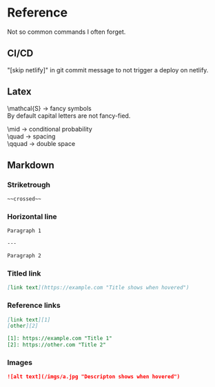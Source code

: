# Reference

Not so common commands I often forget.

## CI/CD

"[skip netlify]" in git commit message to not trigger a deploy on netlify.

## Latex

\mathcal{S} -> fancy symbols  
By default capital letters are not fancy-fied.

\mid -> conditional probability  
\quad -> spacing  
\qquad -> double space


## Markdown

### Striketrough

```md
~~crossed~~
```

### Horizontal line

```md
Paragraph 1

---

Paragraph 2
```

### Titled link

```md
[link text](https://example.com "Title shows when hovered")
```

### Reference links

```md
[link text][1]
[other][2]

[1]: https://example.com "Title 1"
[2]: https://other.com "Title 2"
```

### Images

```md
![alt text](/imgs/a.jpg "Descripton shows when hovered")
```
